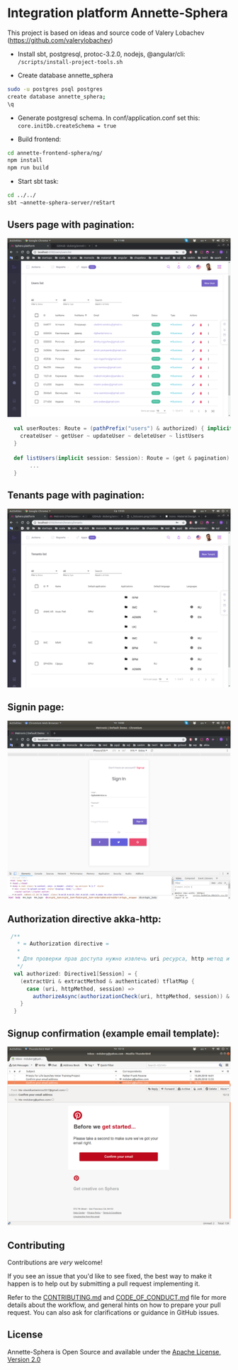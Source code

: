 # Integration platform Annette-Sphera

This project is based on ideas and source code of Valery Lobachev (https://github.com/valerylobachev)

- Install sbt, postgresql, protoc-3.2.0, nodejs, @angular/cli: ```/scripts/install-project-tools.sh```

- Create database annette_sphera
```bash
sudo -u postgres psql postgres
create database annette_sphera;
\q
```

- Generate postgresql schema. In conf/application.conf set this:
```core.initDb.createSchema = true```

- Build frontend:
```bash
cd annette-frontend-sphera/ng/
npm install
npm run build
```

- Start sbt task:
```bash
cd ../../
sbt ~annette-sphera-server/reStart
```

## Users page with pagination:
![users page](https://raw.githubusercontent.com/duberg/annette-sphera/master/screenshot/s_listusers.png)

```scala
  val userRoutes: Route = (pathPrefix("users") & authorized) { implicit session =>
    createUser ~ getUser ~ updateUser ~ deleteUser ~ listUsers
  }
  
  def listUsers(implicit session: Session): Route = (get & pagination) { page =>
       ...
  }
```

## Tenants page with pagination:
![tenants page](https://raw.githubusercontent.com/duberg/annette-sphera/master/screenshot/s_tenants.png)


## Signin page:
![signin page](https://raw.githubusercontent.com/duberg/annette-sphera/master/screenshot/s_signin.png)

## Authorization directive akka-http:
```scala
 /**
   * = Authorization directive =
   *
   * Для проверки прав доступа нужно извлечь uri ресурса, http метод и сессию пользователя.
   */
  val authorized: Directive1[Session] = {
    (extractUri & extractMethod & authenticated) tflatMap {
      case (uri, httpMethod, session) =>
        authorizeAsync(authorizationCheck(uri, httpMethod, session)) & provide(session)
    }
  }
```

## Signup confirmation (example email template):
![signup page](https://raw.githubusercontent.com/duberg/annette-sphera/master/screenshot/s_emailconfirmation.png)

## Contributing

Contributions are *very* welcome!

If you see an issue that you'd like to see fixed, the best way to make it happen is to help out by submitting a pull request implementing it.

Refer to the [CONTRIBUTING.md](docs/CONTRIBUTING.md) and  [CODE_OF_CONDUCT.md](docs/CODE_OF_CONDUCT.md) file for more
 details about the workflow, and general hints on how to prepare your pull request. You can also ask for 
 clarifications or guidance in GitHub issues.


## License

Annette-Sphera is Open Source and available under the [Apache License, Version 2.0](https://www.apache.org/licenses/LICENSE-2.0)

